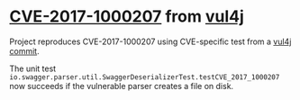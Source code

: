 # [CVE-2017-1000207](https://nvd.nist.gov/vuln/detail/CVE-2017-1000207) from [vul4j](https://github.com/tuhh-softsec/vul4j)



Project reproduces CVE-2017-1000207 using CVE-specific test from a
[vul4j commit](https://github.com/tuhh-softsec/vul4j/commit/612c197aa0473240376ee406d6c84ddccbe30732).

The unit test `io.swagger.parser.util.SwaggerDeserializerTest.testCVE_2017_1000207` now succeeds if the vulnerable parser
creates a file on disk.


  


 

 

